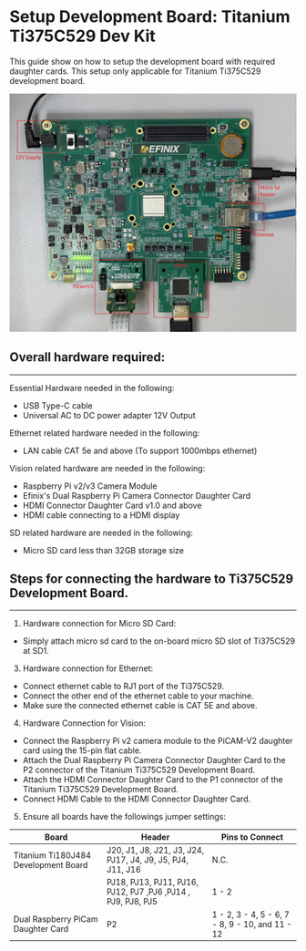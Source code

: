 # Setup Development Board: Titanium Ti375C529 Dev Kit

This guide show on how to setup the development board with required daughter cards. This setup only applicable for Titanium Ti375C529 development board.

![setup-ti375 Image](../images/hps/setup-ti375.png )

## Overall hardware required: 
---
Essential Hardware needed in the following:
- USB Type-C cable 
- Universal AC to DC power adapter 12V Output

Ethernet related hardware needed in the following:
- LAN cable CAT 5e and above (To support 1000mbps ethernet)

Vision related hardware are needed in the following:
- Raspberry Pi v2/v3 Camera Module
- Efinix's Dual Raspberry Pi Camera Connector Daughter Card
- HDMI Connector Daughter Card v1.0 and above
- HDMI cable connecting to a HDMI display

SD related hardware are needed in the following:
- Micro SD card less than 32GB storage size

## Steps for connecting the hardware to Ti375C529 Development Board. 
---
1. Hardware connection for Micro SD Card:
* Simply attach micro sd card to the on-board micro SD slot of Ti375C529 at SD1. 

3. Hardware connection for Ethernet:
* Connect ethernet cable to RJ1 port of the Ti375C529. 
* Connect the other end of the ethernet cable to your machine.
* Make sure the connected ethernet cable is CAT 5E and above. 

4. Hardware Connection for Vision:
* Connect the Raspberry Pi v2 camera module to the PiCAM-V2 daughter card using the 15-pin flat cable.
* Attach the Dual Raspberry Pi Camera Connector Daughter Card to the P2 connector of the Titanium Ti375C529 Development Board.
* Attach the HDMI Connector Daughter Card to the P1 connector of the Titanium Ti375C529 Development Board.
* Connect HDMI Cable to the HDMI Connector Daughter Card.

5. Ensure all boards have the followings jumper settings:

| **Board**                            | **Header**                  | **Pins to Connect**                               |
|--------------------------------------|-----------------------------|---------------------------------------------------|
| Titanium Ti180J484 Development Board | J20, J1, J8, J21, J3, J24, PJ17, J4, J9, J5, PJ4, J11, J16     | N.C.           |
|                                      | PJ18, PJ13, PJ11, PJ16, PJ12, PJ7 ,PJ6 ,PJ14 , PJ9, PJ8, PJ5   | 1 - 2          |
| Dual Raspberry PiCam Daughter Card   | P2                         | 1 - 2, 3 - 4, 5 - 6, 7 - 8, 9 - 10, and 11 - 12    |
